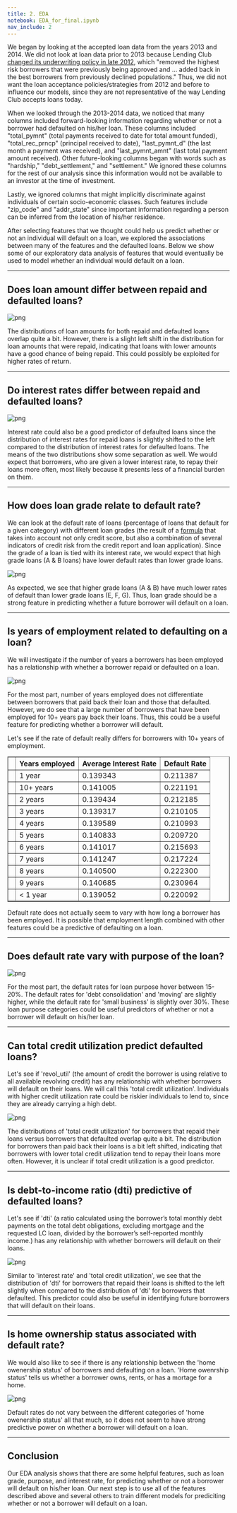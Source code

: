 ```yaml
---
title: 2. EDA
notebook: EDA_for_final.ipynb
nav_include: 2
---
```




We began by looking at the accepted loan data from the years 2013 and 2014. We did not look at loan data prior to 2013 because Lending Club [changed its underwriting policy in late 2012](https://www.lendacademy.com/lending-club-underwriting-changes/), which "removed the highest risk borrowers that were previously being approved and ... added back in the best borrowers from previously declined populations." Thus, we did not want the loan acceptance policies/strategies from 2012 and before to influence our models, since they are not representative of the way Lending Club accepts loans today.

When we looked through the 2013-2014 data, we noticed that many columns included forward-looking information regarding whether or not a borrower had defaulted on his/her loan. These columns included "total_pymnt" (total payments received to date for total amount funded), "total_rec_prncp" (principal received to date), "last_pymnt_d" (the last month a payment was received), and "last_pymnt_amnt" (last total payment amount received). Other future-looking columns began with words such as "hardship," "debt_settlement," and "settlement." We ignored these columns for the rest of our analysis since this information would not be available to an investor at the time of investment.

Lastly, we ignored columns that might implicitly discriminate against individuals of certain socio-economic classes. Such features include "zip_code" and "addr_state" since important information regarding a person can be inferred from the location of his/her residence.

After selecting features that we thought could help us predict whether or not an individual will default on a loan, we explored the associations between many of the features and the defaulted loans. Below we show some of our exploratory data analysis of features that would eventually be used to model whether an individual would default on a loan.

























<hr>

## Does loan amount differ between repaid and defaulted loans?








![png](EDA_for_final_files/EDA_for_final_7_0.png)




The distributions of loan amounts for both repaid and defaulted loans overlap quite a bit. However, there is a slight left shift in the distribution for loan amounts that were repaid, indicating that loans with lower amounts have a good chance of being repaid. This could possibly be exploited for higher rates of return.
<hr>

## Do interest rates differ between repaid and defaulted loans?






















![png](EDA_for_final_files/EDA_for_final_12_0.png)




Interest rate could also be a good predictor of defaulted loans since the distribution of interest rates for repaid loans is slightly shifted to the left compared to the distribution of interest rates for defaulted loans. The means of the two distributions show some separation as well. We would expect that borrowers, who are given a lower interest rate, to repay their loans more often, most likely because it presents less of a financial burden on them. 
<hr>

## How does loan grade relate to default rate?

We can look at the default rate of loans (percentage of loans that default for a given category) with different loan grades (the result of a [formula](https://www.lendingclub.com/foliofn/rateDetail.action) that takes into account not only credit score, but also a combination of several indicators of credit risk from the credit report and loan application). Since the grade of a loan is tied with its interest rate, we would expect that high grade loans (A & B loans) have lower default rates than lower grade loans.















![png](EDA_for_final_files/EDA_for_final_16_0.png)




As expected, we see that higher grade loans (A & B) have much lower rates of default than lower grade loans (E, F, G). Thus, loan grade should be a strong feature in predicting whether a future borrower will default on a loan.
<hr>

## Is years of employment related to defaulting on a loan?

We will investigate if the number of years a borrowers has been employed has a relationship with whether a borrower repaid or defaulted on a loan.












![png](EDA_for_final_files/EDA_for_final_20_0.png)




For the most part, number of years employed does not differentiate between borrowers that paid back their loan and those that defaulted. However, we do see that a large number of borrowers that have been employed for 10+ years pay back their loans. Thus, this could be a useful feature for predicting whether a borrower will default.

Let's see if the rate of default really differs for borrowers with 10+ years of employment.








<div>
<style scoped>
    .dataframe tbody tr th:only-of-type {
        vertical-align: middle;
    }

    .dataframe tbody tr th {
        vertical-align: top;
    }

    .dataframe thead th {
        text-align: right;
    }
</style>
<table border="1" class="dataframe">
  <thead>
    <tr style="text-align: right;">
      <th></th>
      <th>Years employed</th>
      <th>Average Interest Rate</th>
      <th>Default Rate</th>
    </tr>
  </thead>
  <tbody>
    <tr>
      <th></th>
      <td>1 year</td>
      <td>0.139343</td>
      <td>0.211387</td>
    </tr>
    <tr>
      <th></th>
      <td>10+ years</td>
      <td>0.141005</td>
      <td>0.221191</td>
    </tr>
    <tr>
      <th></th>
      <td>2 years</td>
      <td>0.139434</td>
      <td>0.212185</td>
    </tr>
    <tr>
      <th></th>
      <td>3 years</td>
      <td>0.139317</td>
      <td>0.210105</td>
    </tr>
    <tr>
      <th></th>
      <td>4 years</td>
      <td>0.139589</td>
      <td>0.210993</td>
    </tr>
    <tr>
      <th></th>
      <td>5 years</td>
      <td>0.140833</td>
      <td>0.209720</td>
    </tr>
    <tr>
      <th></th>
      <td>6 years</td>
      <td>0.141017</td>
      <td>0.215693</td>
    </tr>
    <tr>
      <th></th>
      <td>7 years</td>
      <td>0.141247</td>
      <td>0.217224</td>
    </tr>
    <tr>
      <th></th>
      <td>8 years</td>
      <td>0.140500</td>
      <td>0.222300</td>
    </tr>
    <tr>
      <th></th>
      <td>9 years</td>
      <td>0.140685</td>
      <td>0.230964</td>
    </tr>
    <tr>
      <th></th>
      <td>&lt; 1 year</td>
      <td>0.139052</td>
      <td>0.220092</td>
    </tr>
  </tbody>
</table>
</div>




Default rate does not actually seem to vary with how long a borrower has been employed. It is possible  that employment length combined with other features could be a predictive of defaulting on a loan.
<hr>

## Does default rate vary with purpose of the loan?















![png](EDA_for_final_files/EDA_for_final_26_0.png)




For the most part, the default rates for loan purpose hover between 15-20%. The default rates for 'debt consolidation' and 'moving' are slightly higher, while the default rate for 'small business' is slightly over 30%. These loan purpose categories could be useful predictors of whether or not a borrower will default on his/her loan.
<hr>

## Can total credit utilization predict defaulted loans?

Let's see if 'revol_util' (the amount of credit the borrower is using relative to all available revolving credit) has any relationship with whether borrowers will default on their loans. We will call this 'total credit utilization'. Individuals with higher credit utilization rate could be riskier individuals to lend to, since they are already carrying a high debt.






















![png](EDA_for_final_files/EDA_for_final_31_0.png)




The distributions of 'total credit utilization' for borrowers that repaid their loans versus borrowers that defaulted overlap quite a bit. The distribution for borrowers than paid back their loans is a bit left shifted, indicating that borrowers with lower total credit utilization tend to repay their loans more often. However, it is unclear if total credit utilization is a good predictor.
<hr>

## Is debt-to-income ratio (dti) predictive of defaulted loans?

Let's see if 'dti' (a ratio calculated using the borrower’s total monthly debt payments on the total debt obligations, excluding mortgage and the requested LC loan, divided by the borrower’s self-reported monthly income.) has any relationship with whether borrowers will default on their loans.








![png](EDA_for_final_files/EDA_for_final_34_0.png)




Similar to 'interest rate' and 'total credit utilization', we see that the distribution of 'dti' for borrowers that repaid their loans is shifted to the left slightly when compared to the distribution of 'dti' for borrowers that defaulted. This predictor could also be useful in identifying future borrowers that will default on their loans.
<hr>

## Is home ownership status associated with default rate?

We would also like to see if there is any relationship between the 'home owenership status' of borrowers and defaulting on a loan. 'Home owenrship status' tells us whether a borrower owns, rents, or has a mortage for a home.





























![png](EDA_for_final_files/EDA_for_final_40_0.png)




Default rates do not vary between the different categories of 'home owenership status' all that much, so it does not seem to have strong predictive power on whether a borrower will default on a loan.
<hr>

## Conclusion

Our EDA analysis shows that there are some helpful features, such as loan grade, purpose, and interest rate, for predicting whether or not a borrower will default on his/her loan. Our next step is to use all of the features described above and several others to train different models for prediciting whether or not a borrower will default on a loan. 
